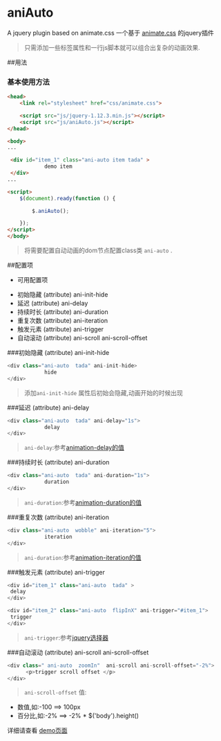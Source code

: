 # aniAuto
A jquery plugin based on animate.css 
一个基于 [animate.css](https://github.com/daneden/animate.css) 的jquery插件

> 只需添加一些标签属性和一行js脚本就可以组合出复杂的动画效果.

##用法

### 基本使用方法

~~~ html
<head>
    <link rel="stylesheet" href="css/animate.css">

    <script src="js/jquery-1.12.3.min.js"></script>
    <script src="js/aniAuto.js"></script>
</head>

<body>
...

 <div id="item_1" class="ani-auto item tada" >
            demo item
 </div>
...

<script>
    $(document).ready(function () {

        $.aniAuto();

    });
</script>
</body>

~~~

> 将需要配置自动动画的dom节点配置class类 `ani-auto` .



##配置项

+ 可用配置项
 - 初始隐藏 (attribute) ani-init-hide
 - 延迟 (attribute) ani-delay
 - 持续时长 (attribute) ani-duration
 - 重复次数 (attribute) ani-iteration
 - 触发元素 (attribute) ani-trigger
 - 自动滚动 (attribute) ani-scroll  ani-scroll-offset
 
 
###初始隐藏 (attribute) ani-init-hide

~~~ javascript
<div class="ani-auto  tada" ani-init-hide>
            hide
</div>
~~~ 

> 添加`ani-init-hide` 属性后初始会隐藏,动画开始的时候出现
 
 
 
 
###延迟 (attribute) ani-delay

~~~ javascript
<div class="ani-auto  tada" ani-delay="1s">
            delay
</div>
~~~

> `ani-delay`:参考[animation-delay的值](http://www.w3school.com.cn/cssref/pr_animation-delay.asp)


###持续时长 (attribute) ani-duration

~~~ javascript
<div class="ani-auto  tada" ani-duration="1s">
            duration
</div>
~~~

> `ani-duration`:参考[animation-duration的值](http://www.w3school.com.cn/cssref/pr_animation-duration.asp)



###重复次数 (attribute) ani-iteration

~~~ javascript
<div class="ani-auto  wobble" ani-iteration="5">
            iteration
</div>
~~~

> `ani-duration`:参考[animation-iteration的值](http://www.w3school.com.cn/cssref/pr_animation-iteration.asp)



###触发元素 (attribute) ani-trigger

~~~ javascript
<div id="item_1" class="ani-auto  tada" >
 delay
</div>

<div id="item_2" class="ani-auto  flipInX" ani-trigger="#item_1">
 trigger
</div>
~~~

> `ani-trigger`:参考[jquery选择器](http://www.w3school.com.cn/jquery/jquery_ref_selectors.asp)



###自动滚动 (attribute) ani-scroll  ani-scroll-offset

~~~ javascript
<div class=" ani-auto  zoomIn"  ani-scroll ani-scroll-offset="-2%">
      <p>trigger scroll offset </p>
</div>
~~~

> `ani-scroll-offset` 值:
  + 数值,如:-100   ==> 100px
  + 百分比,如:-2%   ==> -2% * $('body').height()



详细请查看 [demo页面](./demo/demo.html)
